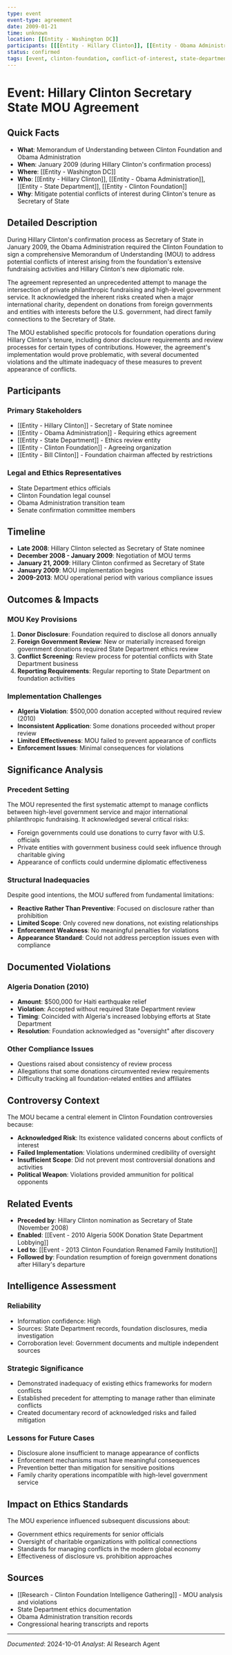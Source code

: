```yaml
---
type: event
event-type: agreement
date: 2009-01-21
time: unknown
location: [[Entity - Washington DC]]
participants: [[[Entity - Hillary Clinton]], [[Entity - Obama Administration]], [[Entity - State Department]], [[Entity - Clinton Foundation]]]
status: confirmed
tags: [event, clinton-foundation, conflict-of-interest, state-department, ethics, mou]
---
```


# Event: Hillary Clinton Secretary State MOU Agreement

## Quick Facts
- **What**: Memorandum of Understanding between Clinton Foundation and Obama Administration
- **When**: January 2009 (during Hillary Clinton's confirmation process)
- **Where**: [[Entity - Washington DC]]
- **Who**: [[Entity - Hillary Clinton]], [[Entity - Obama Administration]], [[Entity - State Department]], [[Entity - Clinton Foundation]]
- **Why**: Mitigate potential conflicts of interest during Clinton's tenure as Secretary of State

## Detailed Description
During Hillary Clinton's confirmation process as Secretary of State in January 2009, the Obama Administration required the Clinton Foundation to sign a comprehensive Memorandum of Understanding (MOU) to address potential conflicts of interest arising from the foundation's extensive fundraising activities and Hillary Clinton's new diplomatic role.

The agreement represented an unprecedented attempt to manage the intersection of private philanthropic fundraising and high-level government service. It acknowledged the inherent risks created when a major international charity, dependent on donations from foreign governments and entities with interests before the U.S. government, had direct family connections to the Secretary of State.

The MOU established specific protocols for foundation operations during Hillary Clinton's tenure, including donor disclosure requirements and review processes for certain types of contributions. However, the agreement's implementation would prove problematic, with several documented violations and the ultimate inadequacy of these measures to prevent appearance of conflicts.

## Participants
### Primary Stakeholders
- [[Entity - Hillary Clinton]] - Secretary of State nominee
- [[Entity - Obama Administration]] - Requiring ethics agreement
- [[Entity - State Department]] - Ethics review entity
- [[Entity - Clinton Foundation]] - Agreeing organization
- [[Entity - Bill Clinton]] - Foundation chairman affected by restrictions

### Legal and Ethics Representatives
- State Department ethics officials
- Clinton Foundation legal counsel
- Obama Administration transition team
- Senate confirmation committee members

## Timeline
- **Late 2008**: Hillary Clinton selected as Secretary of State nominee
- **December 2008 - January 2009**: Negotiation of MOU terms
- **January 21, 2009**: Hillary Clinton confirmed as Secretary of State
- **January 2009**: MOU implementation begins
- **2009-2013**: MOU operational period with various compliance issues

## Outcomes & Impacts
### MOU Key Provisions
1. **Donor Disclosure**: Foundation required to disclose all donors annually
2. **Foreign Government Review**: New or materially increased foreign government donations required State Department ethics review
3. **Conflict Screening**: Review process for potential conflicts with State Department business
4. **Reporting Requirements**: Regular reporting to State Department on foundation activities

### Implementation Challenges
- **Algeria Violation**: $500,000 donation accepted without required review (2010)
- **Inconsistent Application**: Some donations proceeded without proper review
- **Limited Effectiveness**: MOU failed to prevent appearance of conflicts
- **Enforcement Issues**: Minimal consequences for violations

## Significance Analysis
### Precedent Setting
The MOU represented the first systematic attempt to manage conflicts between high-level government service and major international philanthropic fundraising. It acknowledged several critical risks:
- Foreign governments could use donations to curry favor with U.S. officials
- Private entities with government business could seek influence through charitable giving
- Appearance of conflicts could undermine diplomatic effectiveness

### Structural Inadequacies
Despite good intentions, the MOU suffered from fundamental limitations:
- **Reactive Rather Than Preventive**: Focused on disclosure rather than prohibition
- **Limited Scope**: Only covered new donations, not existing relationships
- **Enforcement Weakness**: No meaningful penalties for violations
- **Appearance Standard**: Could not address perception issues even with compliance

## Documented Violations
### Algeria Donation (2010)
- **Amount**: $500,000 for Haiti earthquake relief
- **Violation**: Accepted without required State Department review
- **Timing**: Coincided with Algeria's increased lobbying efforts at State Department
- **Resolution**: Foundation acknowledged as "oversight" after discovery

### Other Compliance Issues
- Questions raised about consistency of review process
- Allegations that some donations circumvented review requirements
- Difficulty tracking all foundation-related entities and affiliates

## Controversy Context
The MOU became a central element in Clinton Foundation controversies because:
- **Acknowledged Risk**: Its existence validated concerns about conflicts of interest
- **Failed Implementation**: Violations undermined credibility of oversight
- **Insufficient Scope**: Did not prevent most controversial donations and activities
- **Political Weapon**: Violations provided ammunition for political opponents

## Related Events
- **Preceded by**: Hillary Clinton nomination as Secretary of State (November 2008)
- **Enabled**: [[Event - 2010 Algeria 500K Donation State Department Lobbying]]
- **Led to**: [[Event - 2013 Clinton Foundation Renamed Family Institution]]
- **Followed by**: Foundation resumption of foreign government donations after Hillary's departure

## Intelligence Assessment
### Reliability
- Information confidence: High
- Sources: State Department records, foundation disclosures, media investigation
- Corroboration level: Government documents and multiple independent sources

### Strategic Significance
- Demonstrated inadequacy of existing ethics frameworks for modern conflicts
- Established precedent for attempting to manage rather than eliminate conflicts
- Created documentary record of acknowledged risks and failed mitigation

### Lessons for Future Cases
- Disclosure alone insufficient to manage appearance of conflicts
- Enforcement mechanisms must have meaningful consequences
- Prevention better than mitigation for sensitive positions
- Family charity operations incompatible with high-level government service

## Impact on Ethics Standards
The MOU experience influenced subsequent discussions about:
- Government ethics requirements for senior officials
- Oversight of charitable organizations with political connections
- Standards for managing conflicts in the modern global economy
- Effectiveness of disclosure vs. prohibition approaches

## Sources
- [[Research - Clinton Foundation Intelligence Gathering]] - MOU analysis and violations
- State Department ethics documentation
- Obama Administration transition records
- Congressional hearing transcripts and reports

---
*Documented*: 2024-10-01
*Analyst*: AI Research Agent